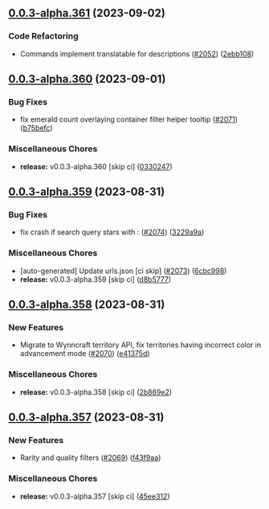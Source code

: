 ## [0.0.3-alpha.361](https://github.com/Wynntils/Artemis/compare/v0.0.3-alpha.360...v0.0.3-alpha.361) (2023-09-02)


### Code Refactoring

* Commands implement translatable for descriptions ([#2052](https://github.com/Wynntils/Artemis/issues/2052)) ([2ebb108](https://github.com/Wynntils/Artemis/commit/2ebb108e58eba67e332b69ed7cb865a2b55c6a28))

## [0.0.3-alpha.360](https://github.com/Wynntils/Artemis/compare/v0.0.3-alpha.359...v0.0.3-alpha.360) (2023-09-01)


### Bug Fixes

* fix emerald count overlaying container filter helper tooltip ([#2071](https://github.com/Wynntils/Artemis/issues/2071)) ([b75befc](https://github.com/Wynntils/Artemis/commit/b75befc818a18a96fbc33298777e826760329108))


### Miscellaneous Chores

* **release:** v0.0.3-alpha.360 [skip ci] ([0330247](https://github.com/Wynntils/Artemis/commit/0330247a7dd37aeee78dd944e084bf8031a9d0f6))

## [0.0.3-alpha.359](https://github.com/Wynntils/Artemis/compare/v0.0.3-alpha.358...v0.0.3-alpha.359) (2023-08-31)


### Bug Fixes

* fix crash if search query stars with : ([#2074](https://github.com/Wynntils/Artemis/issues/2074)) ([3229a9a](https://github.com/Wynntils/Artemis/commit/3229a9a066a35f99a381056fe561463dbb1ddcad))


### Miscellaneous Chores

* [auto-generated] Update urls.json [ci skip] ([#2073](https://github.com/Wynntils/Artemis/issues/2073)) ([6cbc998](https://github.com/Wynntils/Artemis/commit/6cbc9982fb368ef6f464ff1d4d5ca124107bbd11))
* **release:** v0.0.3-alpha.359 [skip ci] ([d8b5777](https://github.com/Wynntils/Artemis/commit/d8b5777199201598584a87f7888f7eda670ed9fd))

## [0.0.3-alpha.358](https://github.com/Wynntils/Artemis/compare/v0.0.3-alpha.357...v0.0.3-alpha.358) (2023-08-31)


### New Features

* Migrate to Wynncraft territory API, fix territories having incorrect color in advancement mode ([#2070](https://github.com/Wynntils/Artemis/issues/2070)) ([e41375d](https://github.com/Wynntils/Artemis/commit/e41375defe61e30a299e8441c9824155c0b692bc))


### Miscellaneous Chores

* **release:** v0.0.3-alpha.358 [skip ci] ([2b869e2](https://github.com/Wynntils/Artemis/commit/2b869e24dfc78979900606e17dd6cb6f06ca930d))

## [0.0.3-alpha.357](https://github.com/Wynntils/Artemis/compare/v0.0.3-alpha.356...v0.0.3-alpha.357) (2023-08-31)


### New Features

* Rarity and quality filters ([#2069](https://github.com/Wynntils/Artemis/issues/2069)) ([f43f9aa](https://github.com/Wynntils/Artemis/commit/f43f9aa124a3b61c93f516e675476e11f1f15597))


### Miscellaneous Chores

* **release:** v0.0.3-alpha.357 [skip ci] ([45ee312](https://github.com/Wynntils/Artemis/commit/45ee312e3089e4f84f229ff2af910aaf1043bef6))

